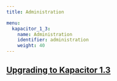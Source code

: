 ```yaml
---
title: Administration

menu:
  kapacitor_1_3:
    name: Administration
    identifier: administration
    weight: 40
---
```


## [Upgrading to Kapacitor 1.3](/kapacitor/v1.3/administration/upgrading/)
